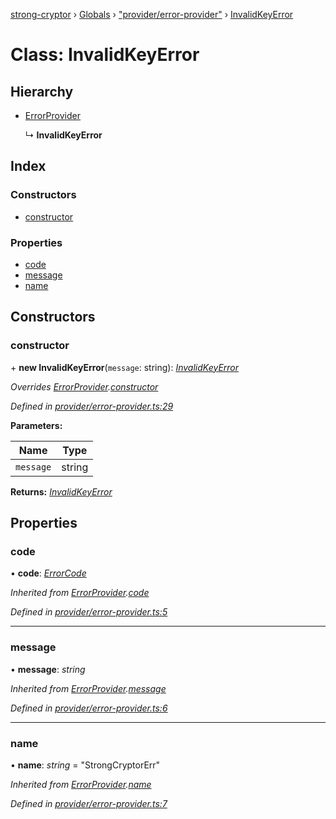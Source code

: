 [strong-cryptor](../README.md) › [Globals](../globals.md) › ["provider/error-provider"](../modules/_provider_error_provider_.md) › [InvalidKeyError](_provider_error_provider_.invalidkeyerror.md)

# Class: InvalidKeyError

## Hierarchy

* [ErrorProvider](_provider_error_provider_.errorprovider.md)

  ↳ **InvalidKeyError**

## Index

### Constructors

* [constructor](_provider_error_provider_.invalidkeyerror.md#constructor)

### Properties

* [code](_provider_error_provider_.invalidkeyerror.md#code)
* [message](_provider_error_provider_.invalidkeyerror.md#message)
* [name](_provider_error_provider_.invalidkeyerror.md#name)

## Constructors

###  constructor

\+ **new InvalidKeyError**(`message`: string): *[InvalidKeyError](_provider_error_provider_.invalidkeyerror.md)*

*Overrides [ErrorProvider](_provider_error_provider_.errorprovider.md).[constructor](_provider_error_provider_.errorprovider.md#constructor)*

*Defined in [provider/error-provider.ts:29](https://github.com/RizkyArifNur/strong-cryptor/blob/2bf2f8d/src/provider/error-provider.ts#L29)*

**Parameters:**

Name | Type |
------ | ------ |
`message` | string |

**Returns:** *[InvalidKeyError](_provider_error_provider_.invalidkeyerror.md)*

## Properties

###  code

• **code**: *[ErrorCode](../modules/_typings_index_.md#errorcode)*

*Inherited from [ErrorProvider](_provider_error_provider_.errorprovider.md).[code](_provider_error_provider_.errorprovider.md#code)*

*Defined in [provider/error-provider.ts:5](https://github.com/RizkyArifNur/strong-cryptor/blob/2bf2f8d/src/provider/error-provider.ts#L5)*

___

###  message

• **message**: *string*

*Inherited from [ErrorProvider](_provider_error_provider_.errorprovider.md).[message](_provider_error_provider_.errorprovider.md#message)*

*Defined in [provider/error-provider.ts:6](https://github.com/RizkyArifNur/strong-cryptor/blob/2bf2f8d/src/provider/error-provider.ts#L6)*

___

###  name

• **name**: *string* = "StrongCryptorErr"

*Inherited from [ErrorProvider](_provider_error_provider_.errorprovider.md).[name](_provider_error_provider_.errorprovider.md#name)*

*Defined in [provider/error-provider.ts:7](https://github.com/RizkyArifNur/strong-cryptor/blob/2bf2f8d/src/provider/error-provider.ts#L7)*
